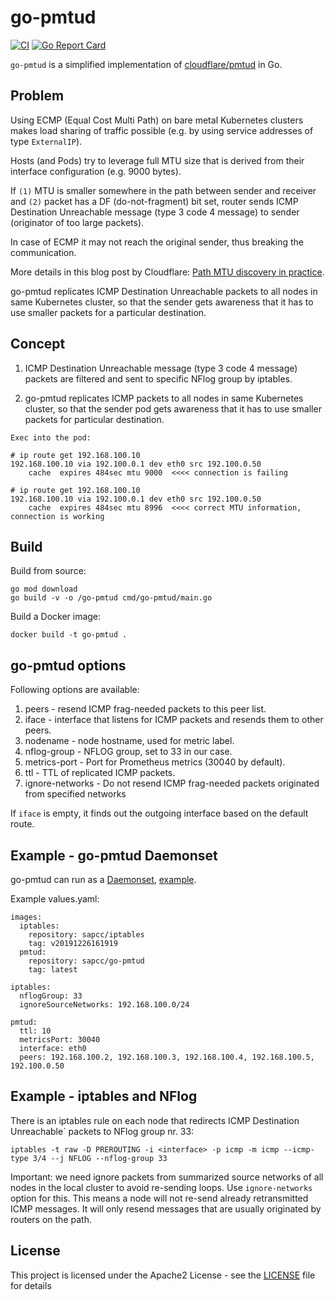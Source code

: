 # go-pmtud

[![CI](https://github.com/sapcc/go-pmtud/actions/workflows/ci.yaml/badge.svg)](https://github.com/sapcc/go-pmtud/actions/workflows/ci.yaml)
[![Go Report Card](https://goreportcard.com/badge/github.com/sapcc/go-pmtud)](https://goreportcard.com/report/github.com/sapcc/go-pmtud)

`go-pmtud` is a simplified implementation of [cloudflare/pmtud](https://github.com/cloudflare/pmtud) in Go.

## Problem

Using ECMP (Equal Cost Multi Path) on bare metal Kubernetes clusters makes load sharing of traffic possible (e.g. by using service addresses of type `ExternalIP`).

Hosts (and Pods) try to leverage full MTU size that is derived from their interface configuration (e.g. 9000 bytes).

If `(1)` MTU is smaller somewhere in the path between sender and receiver and `(2)` packet has a DF (do-not-fragment) bit set, router sends ICMP Destination Unreachable message (type 3 code 4 message) to sender (originator of too large packets).

In case of ECMP it may not reach the original sender, thus breaking the communication.

More details in this blog post by Cloudflare: [Path MTU discovery in practice](https://blog.cloudflare.com/path-mtu-discovery-in-practice/).

go-pmtud replicates ICMP Destination Unreachable packets to all nodes in same Kubernetes cluster, so that the sender gets awareness that it has to use smaller packets for a particular destination.

## Concept

1. ICMP Destination Unreachable message (type 3 code 4 message) packets are filtered and sent to specific NFlog group by iptables.

2. go-pmtud replicates ICMP packets to all nodes in same Kubernetes cluster, so that the sender pod gets awareness that it has to use smaller packets for particular destination.

```
Exec into the pod:

# ip route get 192.168.100.10
192.168.100.10 via 192.100.0.1 dev eth0 src 192.100.0.50
    cache  expires 484sec mtu 9000  <<<< connection is failing

# ip route get 192.168.100.10
192.168.100.10 via 192.100.0.1 dev eth0 src 192.100.0.50
    cache  expires 484sec mtu 8996  <<<< correct MTU information, connection is working
```

## Build

Build from source:

```
go mod download
go build -v -o /go-pmtud cmd/go-pmtud/main.go
```

Build a Docker image:

```
docker build -t go-pmtud .
```

## go-pmtud options

Following options are available:

1. peers - resend ICMP frag-needed packets to this peer list.
2. iface - interface that listens for ICMP packets and resends them to other peers.
3. nodename - node hostname, used for metric label.
4. nflog-group - NFLOG group, set to 33 in our case.
5. metrics-port - Port for Prometheus metrics (30040 by default).
6. ttl - TTL of replicated ICMP packets.
7. ignore-networks - Do not resend ICMP frag-needed packets originated from specified networks

If `iface` is empty, it finds out the outgoing interface based on the default route. 

## Example - go-pmtud Daemonset

go-pmtud can run as a [Daemonset](https://kubernetes.io/docs/concepts/workloads/controllers/daemonset/), [example](https://github.com/sapcc/helm-charts/blob/master/system/go-pmtud).

Example values.yaml:

```
images:
  iptables:
    repository: sapcc/iptables
    tag: v20191226161919
  pmtud:
    repository: sapcc/go-pmtud
    tag: latest

iptables:
  nflogGroup: 33
  ignoreSourceNetworks: 192.168.100.0/24

pmtud:
  ttl: 10
  metricsPort: 30040
  interface: eth0
  peers: 192.168.100.2, 192.168.100.3, 192.168.100.4, 192.168.100.5, 192.100.0.50
```

## Example - iptables and NFlog

There is an iptables rule on each node that redirects ICMP Destination Unreachable` packets to NFlog group nr. 33:

`iptables -t raw -D PREROUTING -i <interface> -p icmp -m icmp --icmp-type 3/4 --j NFLOG --nflog-group 33`

Important: we need ignore packets from summarized source networks of all nodes in the local cluster to avoid re-sending loops. Use `ignore-networks` option for this. 
This means a node will not re-send already retransmitted ICMP messages. It will only resend messages that are usually originated by routers on the path. 

## License
This project is licensed under the Apache2 License - see the [LICENSE](LICENSE) file for details
